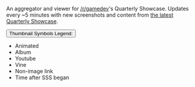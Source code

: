 An aggregator and viewer for [/r/gamedev](http://www.reddit.com/r/gamedev/)'s Quarterly Showcase. Updates every ~5 minutes with new screenshots and content from [the latest Quarterly Showcase](http://www.reddit.com/r/gamedev/search?q=flair:Showcase&restrict_sr=on&sort=new&t=all).

<div id="key" class="dropdown">
  <button id="dLabel" class="btn btn-default dropdown-toggle" type="button" data-toggle="dropdown" aria-haspopup="true" aria-expanded="false">
    Thumbnail Symbols Legend:
    <span class="caret"></span>
  </button>
  <ul class="dropdown-menu" role="menu" aria-labelledby="dLabel">
    <li class="dropdown"><i class="fa fa-spinner" title=""></i> Animated</li>
    <li class="dropdown"><i class="fa fa-folder-open" title=""></i> Album</li>
    <li class="dropdown"><i class="fa fa-youtube-play" title=""></i> Youtube</li>
    <li class="dropdown"><i class="fa fa-vine" title=""></i> Vine </li>
    <li class="dropdown"><i class="fa fa-binoculars" title=""></i>Non-image link</li>
    <li class="dropdown"><i class="fa fa-clock-o" title=""></i> Time after SSS began</li>
  </ul>
</div>  
